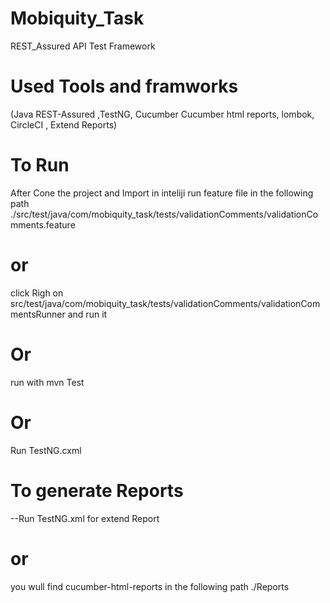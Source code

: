 # Mobiquity_Task
REST_Assured API Test Framework

# Used Tools and framworks
(Java
REST-Assured
,TestNG, 
Cucumber
Cucumber html reports,
lombok, 
CircleCI ,
Extend Reports)


# To Run 
After Cone the project and Import in inteliji 
 run feature file in the following path ./src/test/java/com/mobiquity_task/tests/validationComments/validationComments.feature 
 # or 
 click Righ on  src/test/java/com/mobiquity_task/tests/validationComments/validationCommentsRunner and run it
 # Or
 run with mvn Test
 # Or
 Run TestNG.cxml
 
# To generate Reports
 --Run TestNG.xml for extend Report
 # or
 you wull find cucumber-html-reports in the following path ./Reports
 
 
 
 
 
 

